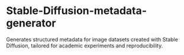# Stable-Diffusion-metadata-generator
Generates structured metadata for image datasets created with Stable Diffusion, tailored for academic experiments and reproducibility.

